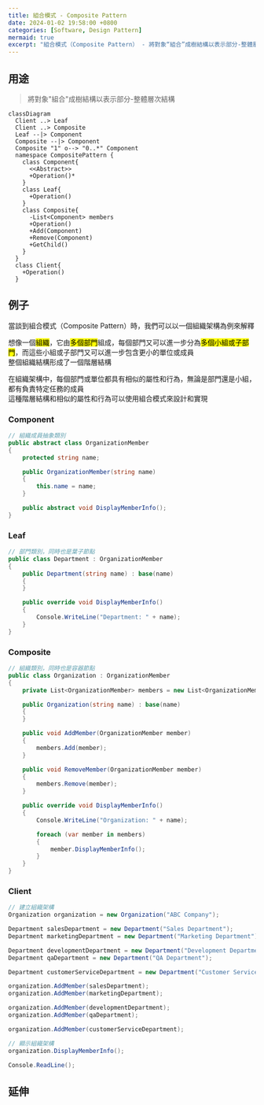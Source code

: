 ```yaml
---
title: 組合模式 - Composite Pattern
date: 2024-01-02 19:58:00 +0800
categories: [Software, Design Pattern]
mermaid: true
excerpt: "組合模式（Composite Pattern） - 將對象“組合”成樹結構以表示部分-整體層次結構"
---
```


## 用途

> 將對象"組合"成樹結構以表示部分-整體層次結構

```mermaid
classDiagram
  Client ..> Leaf
  Client ..> Composite
  Leaf --|> Component
  Composite --|> Component
  Composite "1" o--> "0..*" Component
  namespace CompositePattern {
    class Component{
      <<Abstract>>
      +Operation()*
    }
    class Leaf{
      +Operation()
    }
    class Composite{
      -List<Component> members
      +Operation()
      +Add(Component)
      +Remove(Component)
      +GetChild() 
    }
  }
  class Client{
    +Operation()
  }
```

## 例子

當談到組合模式（Composite Pattern）時，我們可以以一個組織架構為例來解釋<br>

想像一個<mark>組織</mark>，它由<mark>多個部門</mark>組成，每個部門又可以進一步分為<mark>多個小組或子部門</mark>，而這些小組或子部門又可以進一步包含更小的單位或成員<br>
整個組織結構形成了一個階層結構<br>

在組織架構中，每個部門或單位都具有相似的屬性和行為，無論是部門還是小組，都有負責特定任務的成員<br>
這種階層結構和相似的屬性和行為可以使用組合模式來設計和實現<br>

### Component

```cs
// 組織成員抽象類別
public abstract class OrganizationMember
{
    protected string name;

    public OrganizationMember(string name)
    {
        this.name = name;
    }

    public abstract void DisplayMemberInfo();
}
```

### Leaf

```cs
// 部門類別，同時也是葉子節點
public class Department : OrganizationMember
{
    public Department(string name) : base(name)
    {
    }

    public override void DisplayMemberInfo()
    {
        Console.WriteLine("Department: " + name);
    }
}
```

### Composite

```cs
// 組織類別，同時也是容器節點
public class Organization : OrganizationMember
{
    private List<OrganizationMember> members = new List<OrganizationMember>();

    public Organization(string name) : base(name)
    {
    }

    public void AddMember(OrganizationMember member)
    {
        members.Add(member);
    }

    public void RemoveMember(OrganizationMember member)
    {
        members.Remove(member);
    }

    public override void DisplayMemberInfo()
    {
        Console.WriteLine("Organization: " + name);

        foreach (var member in members)
        {
            member.DisplayMemberInfo();
        }
    }
}
```

### Client

```cs
// 建立組織架構
Organization organization = new Organization("ABC Company");

Department salesDepartment = new Department("Sales Department");
Department marketingDepartment = new Department("Marketing Department");

Department developmentDepartment = new Department("Development Department");
Department qaDepartment = new Department("QA Department");

Department customerServiceDepartment = new Department("Customer Service Department");

organization.AddMember(salesDepartment);
organization.AddMember(marketingDepartment);

organization.AddMember(developmentDepartment);
organization.AddMember(qaDepartment);

organization.AddMember(customerServiceDepartment);

// 顯示組織架構
organization.DisplayMemberInfo();

Console.ReadLine();
```

## 延伸

